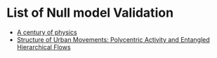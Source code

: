 # List of Null model Validation
- [A century of physics](https://www.nature.com/articles/nphys3494)
- [Structure of Urban Movements: Polycentric Activity and Entangled Hierarchical Flows](https://journals.plos.org/plosone/article?id=10.1371/journal.pone.0015923)

